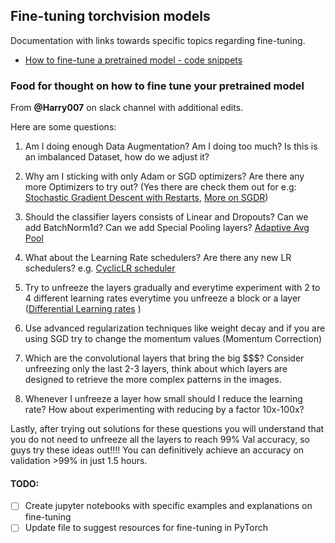 ## Fine-tuning torchvision models

Documentation with links towards specific topics regarding fine-tuning.

- [How to fine-tune a pretrained model - code snippets](unfreezing_layers.py)

### Food for thought on how to fine tune your pretrained model

From **@Harry007** on slack channel with additional edits.

Here are some questions:

1. Am I doing enough Data Augmentation? Am I doing too much? Is this is an imbalanced Dataset, how do we adjust it?

2. Why am I sticking with only Adam or SGD optimizers? Are there any more Optimizers to try out? (Yes there are check them out for e.g: [Stochastic Gradient Descent with Restarts](https://medium.com/38th-street-studios/exploring-stochastic-gradient-descent-with-restarts-sgdr-fa206c38a74e), [More on SGDR](https://towardsdatascience.com/https-medium-com-reina-wang-tw-stochastic-gradient-descent-with-restarts-5f511975163))

3. Should the classifier layers consists of Linear and Dropouts? Can we add BatchNorm1d? Can we add Special Pooling layers? [Adaptive Avg Pool](https://forums.fast.ai/t/ideas-behind-adaptive-max-pooling/12634)

4. What about the Learning Rate schedulers? Are there any new LR schedulers? e.g. [CyclicLR scheduler](https://github.com/thomasjpfan/pytorch/blob/401ec389db2c9d2978917a6e4d1101b20340d7e7/torch/optim/lr_scheduler.py) 

5. Try to unfreeze the layers gradually and everytime experiment with 2 to 4 different learning rates everytime you unfreeze a block or a layer ([Differential Learning rates](https://discuss.pytorch.org/t/different-learning-rates-within-a-model/1307) )

6. Use advanced regularization techniques like weight decay and if you are using SGD try to change the momentum values (Momentum Correction)

7. Which are the convolutional layers that bring the big $$$? Consider unfreezing only the last 2-3 layers, think about which layers are designed to retrieve the more complex patterns in the images.

8. Whenever I unfreeze a layer how small should I reduce the learning rate? How about experimenting with reducing by a factor 10x-100x?

Lastly, after trying out solutions for these questions you will understand that you do not need to unfreeze all the layers to reach 99% Val accuracy, so guys try these ideas out!!!! You can definitively achieve an accuracy on validation >99% in just 1.5 hours.


#### TODO:
- [ ] Create jupyter notebooks with specific examples and explanations on fine-tuning
- [ ] Update file to suggest resources for fine-tuning in PyTorch
